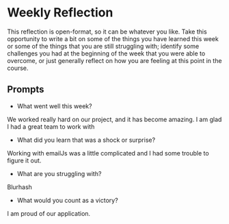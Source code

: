 # Weekly Reflection
This reflection is open-format, so it can be whatever you like. Take this opportunity to write a bit on some of the things you have learned this week or some of the things that you are still struggling with; identify some challenges you had at the beginning of the week that you were able to overcome, or just generally reflect on how you are feeling at this point in the course.


## Prompts
- What went well this week?

We worked really hard on our project, and it has become amazing. I am glad I had a great team to work with

- What did you learn that was a shock or surprise?

Working with emailJs was a little complicated and I had some trouble to figure it out. 

- What are you struggling with?

Blurhash

- What would you count as a victory?

I am proud of our application.

